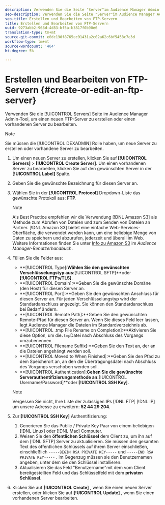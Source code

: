 ```yaml
---
description: Verwenden Sie die Seite "Server"im Audience Manager Admin-Tool, um einen neuen FTP-Server zu erstellen oder einen vorhandenen Server zu bearbeiten.
seo-description: Verwenden Sie die Seite "Server"im Audience Manager Admin-Tool, um einen neuen FTP-Server zu erstellen oder einen vorhandenen Server zu bearbeiten.
seo-title: Erstellen und Bearbeiten von FTP-Servern
title: Erstellen und Bearbeiten von FTP-Servern
uuid: 9273abb2-963d-4d83-bf5a-b3817f0b90e6
translation-type: tm+mt
source-git-commit: e0dc190f8765ec91431a2c02a62c6bf5458c7e3d
workflow-type: tm+mt
source-wordcount: '404'
ht-degree: 5%

---
```



# Erstellen und Bearbeiten von FTP-Servern {#create-or-edit-an-ftp-server}

Verwenden Sie die [!UICONTROL Servers] Seite im Audience Manager Admin-Tool, um einen neuen FTP-Server zu erstellen oder einen vorhandenen Server zu bearbeiten.

>[!NOTE]
>
>Sie müssen die [!UICONTROL DEXADMIN] Rolle haben, um neue Server zu erstellen oder vorhandene Server zu bearbeiten.

1. Um einen neuen Server zu erstellen, klicken Sie auf **[!UICONTROL Servers]** > **[!UICONTROL Create Server]**. Um einen vorhandenen Server zu bearbeiten, klicken Sie auf den gewünschten Server in der **[!UICONTROL Label]** Spalte.
1. Geben Sie die gewünschte Bezeichnung für diesen Server an.
1. Wählen Sie in der **[!UICONTROL Protocol]** Dropdown-Liste das gewünschte Protokoll aus: **FTP**.

   >[!NOTE]
   >
   >Als Best Practice empfehlen wir die Verwendung [!DNL Amazon S3] als Methode zum Abrufen von Dateien und zum Senden von Dateien an Partner. [!DNL Amazon S3] bietet eine einfache Web-Services-Oberfläche, die verwendet werden kann, um eine beliebige Menge von Daten zu speichern und abzurufen, jederzeit und überall im Web. Weitere Informationen finden Sie unter [Info zu Amazon S3](https://docs.adobe.com/content/help/en/audience-manager/user-guide/reference/amazon-s3.html) im *Audience Manager-Benutzerhandbuch*.

1. Füllen Sie die Felder aus:

   * **[!UICONTROL Type]:**Wählen Sie den gewünschten Verschlüsselungstyp aus:**[!UICONTROL SFTP]**oder **[!UICONTROL FTPs/TLS]**.
   * **[!UICONTROL Domain]:**Geben Sie die gewünschte Domäne (den Host) für diesen Server an.
   * **[!UICONTROL Port]:**Geben Sie den gewünschten Anschluss für diesen Server an. Für jeden Verschlüsselungstyp wird der Standardanschluss angezeigt. Sie können den Standardanschluss bei Bedarf ändern.
   * **[!UICONTROL Remote Path]:**Geben Sie den gewünschten Remote-Pfad für diesen Server an. Wenn Sie dieses Feld leer lassen, legt Audience Manager die Dateien im Standardverzeichnis ab.
   * **[!UICONTROL .tmp File Rename on Completion]:**Aktivieren Sie diese Option, um die`.tmp`Datei nach Abschluss des Vorgangs umzubenennen.
   * **[!UICONTROL Filename Suffix]:**Geben Sie den Text an, der an die Dateien angehängt werden soll.
   * **[!UICONTROL Moved to When Finished]:**Geben Sie den Pfad zu dem Speicherort an, an den die Übertragungsdatei nach Abschluss des Vorgangs verschoben werden soll.
   * **[!UICONTROL Authentication]:**Geben Sie die gewünschte Serverauthentifizierungsmethode an:**[!UICONTROL Username/Password]**oder **[!UICONTROL SSH Key]**.
   >[!NOTE]
   >
   >Vergessen Sie nicht, Ihre Liste der zulässigen IPs [!DNL FTP] [!DNL IP] um unsere Adresse zu erweitern: **52 44 29 204**.

1. Zur **[!UICONTROL SSH Key]** Authentifizierung:
   1. Generieren Sie das Public / Private Key Paar von einem beliebigen [!DNL Linux] oder [!DNL Mac] Computer.
   1. Weisen Sie den **öffentlichen Schlüssel** dem Client zu, um ihn auf dem [!DNL SFTP] Server zu aktualisieren. Sie müssen den gesamten Text des öffentlichen Schlüssels auf ihrem Server einschließen, einschließlich `-----BEGIN RSA PRIVATE KEY-----` und `-----END RSA PRIVATE KEY-----` . Im Gegenzug müssen sie den Benutzernamen angeben, unter dem sie den Schlüssel installieren.
   1. Aktualisieren Sie das Feld &quot;Benutzername&quot;mit dem vom Client bereitgestellten Feld und das Schlüsselfeld mit dem **privaten Schlüssel**.
1. Klicken Sie auf **[!UICONTROL Create]** , wenn Sie einen neuen Server erstellen, oder klicken Sie auf **[!UICONTROL Update]** , wenn Sie einen vorhandenen Server bearbeiten.
